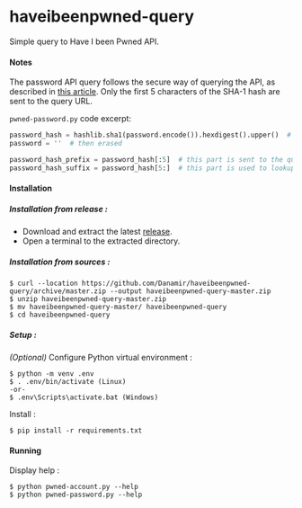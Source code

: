 # haveibeenpwned-query
Simple query to Have I been Pwned API.

#### Notes
The password API query follows the secure way of querying the API, as described in [this article](https://www.troyhunt.com/ive-just-launched-pwned-passwords-version-2/#cloudflareprivacyandkanonymity). Only the first 5 characters of the SHA-1 hash are sent to the query URL.

`pwned-password.py` code excerpt: 
```python
password_hash = hashlib.sha1(password.encode()).hexdigest().upper()  # password is SHA-1 hashed
password = ''  # then erased

password_hash_prefix = password_hash[:5]  # this part is sent to the query URL
password_hash_suffix = password_hash[5:]  # this part is used to lookup the hash locally in the query response content
```


#### Installation

##### Installation from release :
 - Download and extract the latest [release](https://github.com/Danamir/haveibeenpwned-query/releases). 
 - Open a terminal to the extracted directory.

##### Installation from sources :
```shell
$ curl --location https://github.com/Danamir/haveibeenpwned-query/archive/master.zip --output haveibeenpwned-query-master.zip
$ unzip haveibeenpwned-query-master.zip
$ mv haveibeenpwned-query-master/ haveibeenpwned-query
$ cd haveibeenpwned-query
```

##### Setup :
_(Optional)_ Configure Python virtual environment :
```shell
$ python -m venv .env
$ . .env/bin/activate (Linux) 
-or-
$ .env\Scripts\activate.bat (Windows)
```

Install :
```shell
$ pip install -r requirements.txt
```


#### Running

Display help :
```shell
$ python pwned-account.py --help
$ python pwned-password.py --help
```
